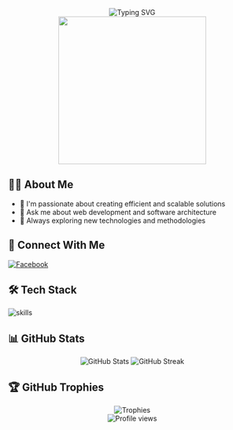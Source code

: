 <!-- c:\Users\Jairus Valencia\jcvalencia-codespace\README.md -->

<div align="center">
  <img src="https://readme-typing-svg.herokuapp.com?font=Fira+Code&duration=3000&pause=1000&color=2E97F7&center=true&vCenter=true&width=435&lines=Hi+there!+I'm+Jairus+Valencia+👋;Full-Stack+Developer;Always+learning+new+things" alt="Typing SVG" />
</div>

<div align="center">
  <img src="https://media.giphy.com/media/qgQUggAC3Pfv687qPC/giphy.gif" width="300" />
</div>

## 👨‍💻 About Me
- 🌱 I'm passionate about creating efficient and scalable solutions
- 💬 Ask me about web development and software architecture
- 🚀 Always exploring new technologies and methodologies

## 🔗 Connect With Me
<div align="left">
  <a href="https://www.facebook.com/Jairussssssss/" target="_blank">
    <img src="https://img.shields.io/badge/Facebook-%231877F2.svg?style=for-the-badge&logo=Facebook&logoColor=white" alt="Facebook"/>
  </a>
  <!-- Add other social links as needed -->
</div>

## 🛠️ Tech Stack
<div align="left">
  <img src="https://skillicons.dev/icons?i=js,html,css,react,nodejs,python,git" alt="skills" />
</div>

## 📊 GitHub Stats
<div align="center">
  <img src="https://github-readme-stats.vercel.app/api?username=YOUR_GITHUB_USERNAME&show_icons=true&theme=tokyonight" alt="GitHub Stats" />
  <img src="https://github-readme-streak-stats.herokuapp.com/?user=YOUR_GITHUB_USERNAME&theme=tokyonight" alt="GitHub Streak" />
</div>

## 🏆 GitHub Trophies
<div align="center">
  <img src="https://github-profile-trophy.vercel.app/?username=YOUR_GITHUB_USERNAME&theme=nord&no-frame=true&margin-w=15" alt="Trophies" />
</div>

<!-- Profile views counter -->
<div align="center">
  <img src="https://komarev.com/ghpvc/?username=YOUR_GITHUB_USERNAME&color=blue&style=flat-square" alt="Profile views" />
</div>
